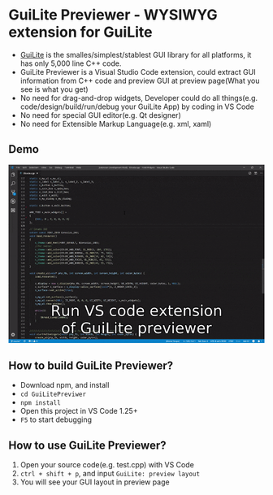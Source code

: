 # GuiLite Previewer - WYSIWYG extension for GuiLite 
- [GuiLite](https://github.com/idea4good/GuiLite) is the smalles/simplest/stablest GUI library for all platforms, it has only 5,000 line C++ code.
- GuiLite Previewer is a Visual Studio Code extension, could extract GUI information from C++ code and preview GUI at preview page(What you see is what you get)
- No need for drag-and-drop widgets, Developer could do all things(e.g. code/design/build/run/debug your GuiLite App) by coding in VS Code
- No need for special GUI editor(e.g. Qt designer)
- No need for Extensible Markup Language(e.g. xml, xaml)

## Demo
![demo](demo.gif)

## How to build GuiLite Previewer?
- Download npm, and install
- `cd GuiLitePreviwer`
- `npm install` 
- Open this project in VS Code 1.25+
- `F5` to start debugging

## How to use GuiLite Previewer?
1. Open your source code(e.g. test.cpp) with VS Code
2. `ctrl + shift + p`, and input `GuiLite: preview layout`
3. You will see your GUI layout in preview page
 